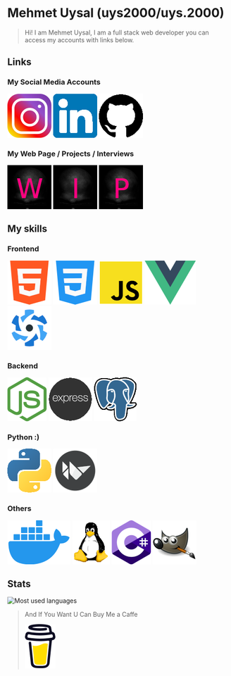 # Mehmet Uysal (uys2000/uys.2000)

>Hi! I am Mehmet Uysal, I am a full stack web developer you can access my accounts with links below.

## Links

### My Social Media Accounts

[![INSTA][INSTAIMG]][INSTALINK] [![IN][INIMG]][INLINK] [![GIT][GITIMG]][GITLINK]

### My Web Page / Projects / Interviews  

[![WEB][WEBIMG]][WEBLINK]
[![INT][INTIMG]][INTLINK]
[![PRO][PROIMG]][PROLINK]

## My skills

### Frontend

![HTML] ![CSS] ![JS] ![VUE] ![QUASAR]

### Backend

![NODE] ![EXP] ![POST]

### Python :)

![PYT] ![KIVY]

### Others

![DOCKER] ![LINUX] ![C#] ![GIMP]

## Stats

![Most used languages][STATS]

>
>And If You Want U Can Buy Me a Caffe
>
>[![CAFFE][CAFFEIMG]][CAFFELINK]

[INSTAIMG]:https://github.com/uys2000/uys2000/blob/master/images/insta.png?raw=true
[INSTALINK]:https://www.instagram.com/uys.2000/
[INIMG]:https://github.com/uys2000/uys2000/blob/master/images/in.png?raw=true
[INLINK]:https://www.linkedin.com/in/uys2000/
[GITIMG]:https://github.com/uys2000/uys2000/blob/master/images/git.png?raw=true
[GITLINK]:https://github.com/uys2000

[WEBIMG]:https://github.com/uys2000/uys2000/blob/master/images/web.png?raw=true
[WEBLINK]:https://mehmetuysal.tech/
[INTIMG]:https://github.com/uys2000/uys2000/blob/master/images/int.png?raw=true
[INTLINK]:https://github.com/uys2000-interviews
[PROIMG]:https://github.com/uys2000/uys2000/blob/master/images/pro.png?raw=true
[PROLINK]:https://github.com/uys2000-projects

[HTML]:https://github.com/uys2000/uys2000/blob/master/images/html.png?raw=true
[CSS]:https://github.com/uys2000/uys2000/blob/master/images/css.png?raw=true
[JS]:https://github.com/uys2000/uys2000/blob/master/images/js.png?raw=true
[VUE]:https://github.com/uys2000/uys2000/blob/master/images/vue.png?raw=true
[QUASAR]:https://github.com/uys2000/uys2000/blob/master/images/quasar.png?raw=true
[NODE]:https://github.com/uys2000/uys2000/blob/master/images/node.png?raw=true
[EXP]:https://github.com/uys2000/uys2000/blob/master/images/exp.png?raw=true
[POST]:https://github.com/uys2000/uys2000/blob/master/images/post.png?raw=true
[PYT]:https://github.com/uys2000/uys2000/blob/master/images/pyt.png?raw=true
[KIVY]:https://github.com/uys2000/uys2000/blob/master/images/kivy.png?raw=true
[DOCKER]:https://github.com/uys2000/uys2000/blob/master/images/docker.png?raw=true
[LINUX]:https://github.com/uys2000/uys2000/blob/master/images/linux.png?raw=true
[C#]:https://github.com/uys2000/uys2000/blob/master/images/c.png?raw=true
[GIMP]:https://github.com/uys2000/uys2000/blob/master/images/gimp.png?raw=true

[STATS]:https://github-readme-stats.vercel.app/api/top-langs/?username=uys2000&theme=blue-green&layout=compact

[CAFFEIMG]:https://github.com/uys2000/uys2000/blob/master/images/caffe.png?raw=true
[CAFFELINK]:https://www.buymeacoffee.com/uys2000
